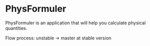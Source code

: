 # PhysFormuler
PhysFormuler is an application that will help you calculate physical quantities.

Flow process: unstable -> master at stable version
